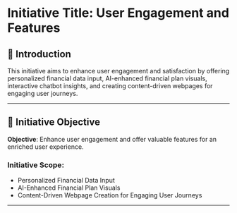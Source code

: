 # **Initiative Title: User Engagement and Features**

## 📌 **Introduction**

This initiative aims to enhance user engagement and satisfaction by offering personalized financial data input, AI-enhanced financial plan visuals, interactive chatbot insights, and creating content-driven webpages for engaging user journeys.

---

## 📌 **Initiative Objective**

**Objective**: Enhance user engagement and offer valuable features for an enriched user experience.

### **Initiative Scope**:

- Personalized Financial Data Input
- AI-Enhanced Financial Plan Visuals
- Content-Driven Webpage Creation for Engaging User Journeys

---
